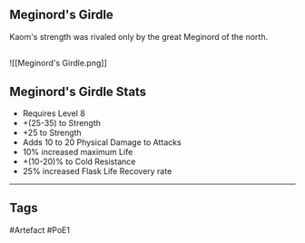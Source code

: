 ## Meginord's Girdle
Kaom's strength was rivaled only by
the great Meginord of the north.
##
![[Meginord's Girdle.png]]
## Meginord's Girdle Stats
- Requires Level 8
- +(25-35) to Strength
- +25 to Strength
- Adds 10 to 20 Physical Damage to Attacks
- 10% increased maximum Life
- +(10-20)% to Cold Resistance
- 25% increased Flask Life Recovery rate


---
## Tags
#Artefact
#PoE1